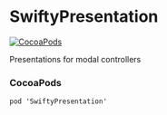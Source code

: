 # SwiftyPresentation
[![CocoaPods](https://img.shields.io/cocoapods/v/SwiftyPresentation.svg)](http://cocoapods.org/pods/SwiftyPresentation) 

Presentations for modal controllers

### CocoaPods

```
pod 'SwiftyPresentation'
```
